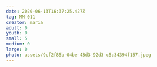 ```yaml
---
date: 2020-06-13T16:37:25.427Z
tag: MM-011
creator: maria
adult: 0
youth: 0
small: 5
medium: 0
large: 0
photo: assets/9cf2f85b-04be-43d3-92d3-c5c34394f157.jpeg
---
```

